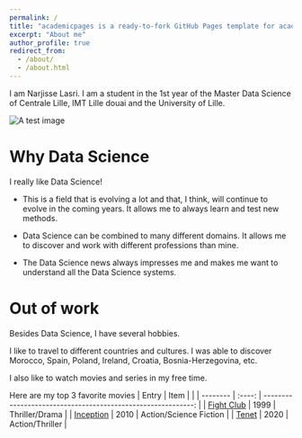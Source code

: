 ```yaml
---
permalink: /
title: "academicpages is a ready-to-fork GitHub Pages template for academic personal websites"
excerpt: "About me"
author_profile: true
redirect_from: 
  - /about/
  - /about.html
---
```


I am Narjisse Lasri. I am a student in the 1st year of the Master Data Science of Centrale Lille, IMT Lille douai and the University of Lille. 

![A test image](/images/500x300.png)

# Why Data Science

I really like Data Science!

* This is a field that is evolving a lot and that, I think, will continue to evolve in the coming years. It allows me to always learn and test new methods.

* Data Science can be combined to many different domains. It allows me to discover and work with different professions than mine.

* The Data Science news always impresses me and makes me want to understand all the Data Science systems.


# Out of work

Besides Data Science, I have several hobbies. 

I like to travel to different countries and cultures. I was able to discover Morocco, Spain, Poland, Ireland, Croatia, Bosnia-Herzegovina, etc.

I also like to watch movies and series in my free time.

Here are my top 3 favorite movies
| Entry            | Item   |                                                              |
| --------         | :----: | -----------------------------------------------------------: |
| [Fight Club](#)  | 1999   | Thriller/Drama                                               |
| [Inception](#)   | 2010   | Action/Science Fiction                                       |
| [Tenet](#)       | 2020   | Action/Thriller                                              |
